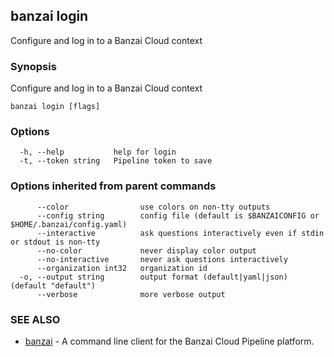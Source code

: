 ## banzai login

Configure and log in to a Banzai Cloud context

### Synopsis

Configure and log in to a Banzai Cloud context

```
banzai login [flags]
```

### Options

```
  -h, --help           help for login
  -t, --token string   Pipeline token to save
```

### Options inherited from parent commands

```
      --color                use colors on non-tty outputs
      --config string        config file (default is $BANZAICONFIG or $HOME/.banzai/config.yaml)
      --interactive          ask questions interactively even if stdin or stdout is non-tty
      --no-color             never display color output
      --no-interactive       never ask questions interactively
      --organization int32   organization id
  -o, --output string        output format (default|yaml|json) (default "default")
      --verbose              more verbose output
```

### SEE ALSO

* [banzai](banzai.md)	 - A command line client for the Banzai Cloud Pipeline platform.

